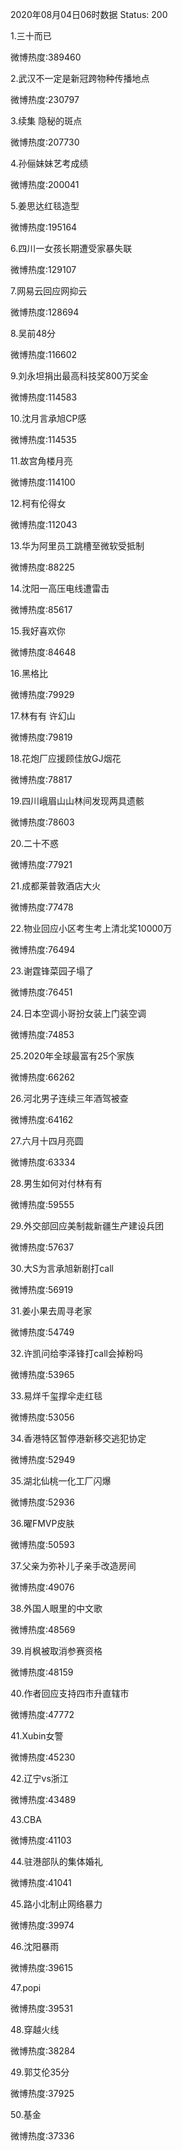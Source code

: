 2020年08月04日06时数据
Status: 200

1.三十而已

微博热度:389460

2.武汉不一定是新冠跨物种传播地点

微博热度:230797

3.续集 隐秘的斑点

微博热度:207730

4.孙俪妹妹艺考成绩

微博热度:200041

5.姜思达红毯造型

微博热度:195164

6.四川一女孩长期遭受家暴失联

微博热度:129107

7.网易云回应网抑云

微博热度:128694

8.吴前48分

微博热度:116602

9.刘永坦捐出最高科技奖800万奖金

微博热度:114583

10.沈月言承旭CP感

微博热度:114535

11.故宫角楼月亮

微博热度:114100

12.柯有伦得女

微博热度:112043

13.华为阿里员工跳槽至微软受抵制

微博热度:88225

14.沈阳一高压电线遭雷击

微博热度:85617

15.我好喜欢你

微博热度:84648

16.黑格比

微博热度:79929

17.林有有 许幻山

微博热度:79819

18.花炮厂应援顾佳放GJ烟花

微博热度:78817

19.四川峨眉山山林间发现两具遗骸

微博热度:78603

20.二十不惑

微博热度:77921

21.成都莱普敦酒店大火

微博热度:77478

22.物业回应小区考生考上清北奖10000万

微博热度:76494

23.谢霆锋菜园子塌了

微博热度:76451

24.日本空调小哥扮女装上门装空调

微博热度:74853

25.2020年全球最富有25个家族

微博热度:66262

26.河北男子连续三年酒驾被查

微博热度:64162

27.六月十四月亮圆

微博热度:63334

28.男生如何对付林有有

微博热度:59555

29.外交部回应美制裁新疆生产建设兵团

微博热度:57637

30.大S为言承旭新剧打call

微博热度:56919

31.姜小果去周寻老家

微博热度:54749

32.许凯问给李泽锋打call会掉粉吗

微博热度:53965

33.易烊千玺撑伞走红毯

微博热度:53056

34.香港特区暂停港新移交逃犯协定

微博热度:52949

35.湖北仙桃一化工厂闪爆

微博热度:52936

36.曜FMVP皮肤

微博热度:50593

37.父亲为弥补儿子亲手改造房间

微博热度:49076

38.外国人眼里的中文歌

微博热度:48569

39.肖枫被取消参赛资格

微博热度:48159

40.作者回应支持四市升直辖市

微博热度:47772

41.Xubin女警

微博热度:45230

42.辽宁vs浙江

微博热度:43489

43.CBA

微博热度:41103

44.驻港部队的集体婚礼

微博热度:41041

45.路小北制止网络暴力

微博热度:39974

46.沈阳暴雨

微博热度:39615

47.popi

微博热度:39531

48.穿越火线

微博热度:38284

49.郭艾伦35分

微博热度:37925

50.基金

微博热度:37336

